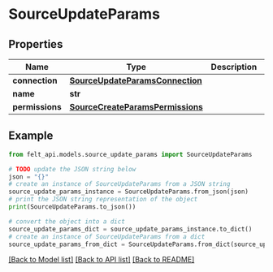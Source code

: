 # SourceUpdateParams


## Properties

Name | Type | Description | Notes
------------ | ------------- | ------------- | -------------
**connection** | [**SourceUpdateParamsConnection**](SourceUpdateParamsConnection.md) |  | [optional] 
**name** | **str** |  | [optional] 
**permissions** | [**SourceCreateParamsPermissions**](SourceCreateParamsPermissions.md) |  | [optional] 

## Example

```python
from felt_api.models.source_update_params import SourceUpdateParams

# TODO update the JSON string below
json = "{}"
# create an instance of SourceUpdateParams from a JSON string
source_update_params_instance = SourceUpdateParams.from_json(json)
# print the JSON string representation of the object
print(SourceUpdateParams.to_json())

# convert the object into a dict
source_update_params_dict = source_update_params_instance.to_dict()
# create an instance of SourceUpdateParams from a dict
source_update_params_from_dict = SourceUpdateParams.from_dict(source_update_params_dict)
```
[[Back to Model list]](../README.md#documentation-for-models) [[Back to API list]](../README.md#documentation-for-api-endpoints) [[Back to README]](../README.md)


